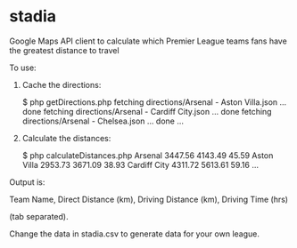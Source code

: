 stadia
======

Google Maps API client to calculate which Premier League teams fans have the greatest distance to travel

To use:

1) Cache the directions:

    $ php getDirections.php
    fetching directions/Arsenal - Aston Villa.json … done
	fetching directions/Arsenal - Cardiff City.json … done
	fetching directions/Arsenal - Chelsea.json … done
	…

2) Calculate the distances:

    $ php calculateDistances.php 
	Arsenal	3447.56	4143.49	45.59
	Aston Villa	2953.73	3671.09	38.93
	Cardiff City	4311.72	5613.61	59.16
	…
	
Output is:

Team Name, Direct Distance (km), Driving Distance (km), Driving Time (hrs)

(tab separated).

Change the data in stadia.csv to generate data for your own league.